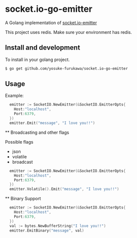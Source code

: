 socket.io-go-emitter
=====================

A Golang implementation of [socket.io-emitter](https://github.com/Automattic/socket.io-emitter)

This project uses redis.
Make sure your environment has redis.

Install and development
--------------------

To install in your golang project.

```sh
$ go get github.com/yosuke-furukawa/socket.io-go-emitter
```

Usage
---------------------

Example:

```go
  emitter := SocketIO.NewEmitter(&SocketIO.EmitterOpts{
    Host:"localhost", 
    Port:6379,
  })
  emitter.Emit("message", "I love you!!")
```

** Broadcasting and other flags

Possible flags

- json
- volatile
- broadcast

```go
  emitter := SocketIO.NewEmitter(&SocketIO.EmitterOpts{
    Host:"localhost", 
    Port:6379,
  })
  emitter.Volatile().Emit("message", "I love you!!")
```

** Binary Support

```go
  emitter := SocketIO.NewEmitter(&SocketIO.EmitterOpts{
    Host:"localhost", 
    Port:6379,
  })
  val := bytes.NewBufferString("I love you!!")
  emitter.EmitBinary("message", val)
```

